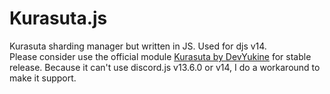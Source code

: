 # Kurasuta.js
Kurasuta sharding manager but written in JS. Used for djs v14.   
Please consider use the official module [Kurasuta by DevYukine](https://github.com/DevYukine/Kurasuta/) for stable release. Because it can't use discord.js v13.6.0 or v14, I do a workaround to make it support.
